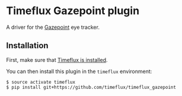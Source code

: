 # Timeflux Gazepoint plugin

A driver for the [Gazepoint](https://www.gazept.com) eye tracker.

## Installation

First, make sure that [Timeflux is installed](https://github.com/timeflux/timeflux).

You can then install this plugin in the ``timeflux`` environment:

```
$ source activate timeflux
$ pip install git+https://github.com/timeflux/timeflux_gazepoint
```
